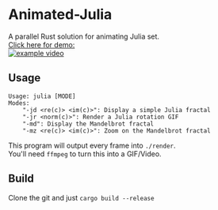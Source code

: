 # Animated-Julia
A parallel Rust solution for animating Julia set.  
[Click here for demo:  
![example video](https://img.youtube.com/vi/GRp3HAUCKk8/0.jpg)](https://www.youtube.com/watch?v=GRp3HAUCKk8)
## Usage

```
Usage: julia [MODE]
Modes:
    "-jd <re(c)> <im(c)>": Display a simple Julia fractal
    "-jr <norm(c)>": Render a Julia rotation GIF
    "-md": Display the Mandelbrot fractal
    "-mz <re(c)> <im(c)>": Zoom on the Mandelbrot fractal
```
This program will output every frame into `./render`.  
You'll need `ffmpeg` to turn this into a GIF/Video.

## Build
Clone the git and just `cargo build --release`
